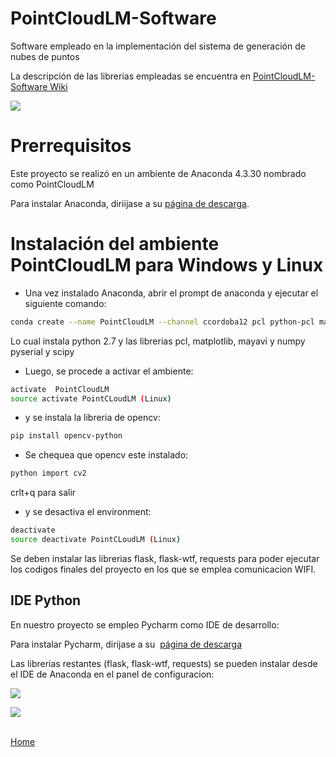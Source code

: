 # PointCloudLM-Software
Software empleado en la implementación del sistema de generación de nubes de puntos

La descripción de las librerias empleadas se encuentra en [PointCloudLM-Software Wiki](https://github.com/Lujano/PointCloudLM-Software/wiki)



![](https://github.com/Lujano/PointCloudLM-Software/blob/master/Install/Install3.png  )


# Prerrequisitos
Este proyecto se realizó en un ambiente de Anaconda 4.3.30  nombrado como PointCloudLM

Para instalar Anaconda, diriijase a su  [página de descarga](https://www.anaconda.com/download/).

# Instalación del ambiente PointCloudLM para Windows y Linux
* Una vez instalado Anaconda, abrir el prompt de anaconda y ejecutar el siguiente comando:
```bash
conda create --name PointCloudLM --channel ccordoba12 pcl python-pcl matplotlib mayavi numpy pyserial scipy
```

Lo cual instala python 2.7 y las librerias pcl, matplotlib, mayavi y numpy pyserial y scipy

* Luego, se procede a activar el ambiente:

```bash
activate  PointCloudLM
source activate PointCLoudLM (Linux)
```
* y se instala la libreria de opencv:

```bash
pip install opencv-python
```
* Se chequea que opencv este instalado:

```bash
python import cv2
```

crlt+q para salir

* y se desactiva el environment:
```bash
deactivate
source deactivate PointCLoudLM (Linux)
```
Se deben instalar las librerias flask, flask-wtf, requests para poder ejecutar los codigos finales del proyecto en los  que se emplea comunicacion WIFI.
## IDE Python

En nuestro proyecto se empleo Pycharm como IDE de desarrollo:

Para instalar Pycharm, dirijase a su  [página de descarga](https://www.jetbrains.com/pycharm/download/)

Las librerias restantes (flask, flask-wtf, requests) se pueden instalar desde el IDE de Anaconda en el panel de configuracion:

![](https://github.com/Lujano/PointCloudLM-Software/blob/master/Install/Install.png)


![](https://github.com/Lujano/PointCloudLM-Software/blob/master/Install/Install2.png)

<br>[Home](https://github.com/Lujano/PointCloudLM/wiki)<br>

